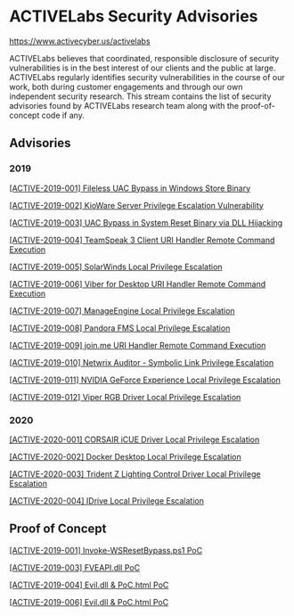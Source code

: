 # ACTIVELabs Security Advisories
https://www.activecyber.us/activelabs

ACTIVELabs believes that coordinated, responsible disclosure of security vulnerabilities is in the best interest of our clients and the public at large. ACTIVELabs regularly identifies security vulnerabilities in the course of our work, both during customer engagements and through our own independent security research. This stream contains the list of security advisories found by ACTIVELabs research team along with the proof-of-concept code if any.

## Advisories
### 2019
[ [ACTIVE-2019-001]  Fileless UAC Bypass in Windows Store Binary ](https://github.com/active-labs/advisories/blob/master/2019/ACTIVE-2019-001.md)

[ [ACTIVE-2019-002]  KioWare Server Privilege Escalation Vulnerability ](https://github.com/active-labs/Advisories/blob/master/2019/ACTIVE-2019-002.md)

[ [ACTIVE-2019-003]  UAC Bypass in System Reset Binary via DLL Hijacking ](https://github.com/active-labs/Advisories/blob/master/2019/ACTIVE-2019-003.md)

[ [ACTIVE-2019-004]  TeamSpeak 3 Client URI Handler Remote Command Execution ](https://github.com/active-labs/Advisories/blob/master/2019/ACTIVE-2019-004.md)

[ [ACTIVE-2019-005]  SolarWinds Local Privilege Escalation ](https://github.com/active-labs/Advisories/blob/master/2019/ACTIVE-2019-005.md)

[ [ACTIVE-2019-006]  Viber for Desktop URI Handler Remote Command Execution ](https://github.com/active-labs/Advisories/blob/master/2019/ACTIVE-2019-006.md)

[ [ACTIVE-2019-007]  ManageEngine Local Privilege Escalation ](https://github.com/active-labs/Advisories/blob/master/2019/ACTIVE-2019-007.md)

[ [ACTIVE-2019-008]  Pandora FMS Local Privilege Escalation ](https://github.com/active-labs/Advisories/blob/master/2019/ACTIVE-2019-008.md)

[ [ACTIVE-2019-009]  join.me URI Handler Remote Command Execution ](https://github.com/active-labs/Advisories/blob/master/2019/ACTIVE-2019-009.md)

[ [ACTIVE-2019-010]  Netwrix Auditor - Symbolic Link Privilege Escalation ](https://github.com/active-labs/Advisories/blob/master/2019/ACTIVE-2019-010.md)

[ [ACTIVE-2019-011]  NVIDIA GeForce Experience Local Privilege Escalation ](https://github.com/active-labs/Advisories/blob/master/2019/ACTIVE-2019-011.md)

[ [ACTIVE-2019-012]  Viper RGB Driver Local Privilege Escalation ](https://github.com/active-labs/Advisories/blob/master/2019/ACTIVE-2019-012.md)

### 2020
[ [ACTIVE-2020-001]  CORSAIR iCUE Driver Local Privilege Escalation ](https://github.com/active-labs/Advisories/blob/master/2020/ACTIVE-2020-001.md)

[ [ACTIVE-2020-002]  Docker Desktop Local Privilege Escalation ](https://github.com/active-labs/Advisories/blob/master/2020/ACTIVE-2020-002.md)

[ [ACTIVE-2020-003]  Trident Z Lighting Control Driver Local Privilege Escalation ](https://github.com/active-labs/Advisories/blob/master/2020/ACTIVE-2020-003.md)

[ [ACTIVE-2020-004]  IDrive Local Privilege Escalation ](https://github.com/active-labs/Advisories/blob/master/2020/ACTIVE-2020-004.md)

## Proof of Concept
[ [ACTIVE-2019-001]  Invoke-WSResetBypass.ps1 PoC](https://github.com/active-labs/Advisories/blob/master/PoC/ACTIVE-2019-001/Invoke-WSResetBypass.ps1)

[ [ACTIVE-2019-003]  FVEAPI.dll PoC](https://github.com/active-labs/Advisories/tree/master/PoC/ACTIVE-2019-003/FVEAPI)

[ [ACTIVE-2019-004]  Evil.dll & PoC.html PoC](https://github.com/active-labs/Advisories/tree/master/PoC/ACTIVE-2019-004)

[ [ACTIVE-2019-006]  Evil.dll & PoC.html PoC](https://github.com/active-labs/Advisories/tree/master/PoC/ACTIVE-2019-006)
